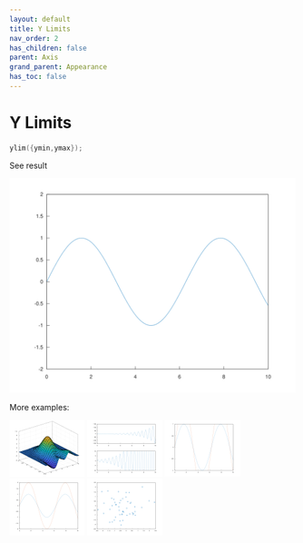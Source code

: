 ```yaml
---
layout: default
title: Y Limits
nav_order: 2
has_children: false
parent: Axis
grand_parent: Appearance
has_toc: false
---
```

# Y Limits

```cpp
ylim({ymin,ymax});
```


See result

[![example_ylim_1](ylim/ylim_1.svg)](https://github.com/alandefreitas/matplotplusplus/blob/master/examples/appearance/axis/ylim/ylim_1.cpp)

More examples:
    
[![example_ylim_2](ylim/ylim_2_thumb.png)](https://github.com/alandefreitas/matplotplusplus/blob/master/examples/appearance/axis/ylim/ylim_2.cpp)  [![example_ylim_3](ylim/ylim_3_thumb.png)](https://github.com/alandefreitas/matplotplusplus/blob/master/examples/appearance/axis/ylim/ylim_3.cpp)  [![example_ylim_4](ylim/ylim_4_thumb.png)](https://github.com/alandefreitas/matplotplusplus/blob/master/examples/appearance/axis/ylim/ylim_4.cpp)  [![example_ylim_5](ylim/ylim_5_thumb.png)](https://github.com/alandefreitas/matplotplusplus/blob/master/examples/appearance/axis/ylim/ylim_5.cpp)  [![example_ylim_6](ylim/ylim_6_thumb.png)](https://github.com/alandefreitas/matplotplusplus/blob/master/examples/appearance/axis/ylim/ylim_6.cpp)

  



<!-- Generated with mdsplit: https://github.com/alandefreitas/mdsplit -->

